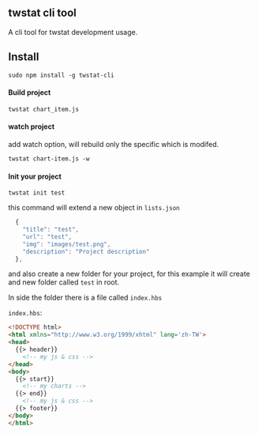 twstat cli tool
---

A cli tool for twstat development usage.

## Install 

```
sudo npm install -g twstat-cli
```

#### Build project

```
twstat chart_item.js
```

#### watch project

add watch option, will rebuild only the specific which is modifed.

```
twstat chart-item.js -w
```

#### Init your project

```
twstat init test
```

this command will extend a new object in `lists.json`

```js
  {
    "title": "test",
    "url": "test",
    "img": "images/test.png",
    "description": "Project description"
  },
```

and also create a new folder for your project, for this example it will create and new folder called `test` in root.

In side the folder there is a file called `index.hbs`

`index.hbs`:

```html
<!DOCTYPE html>
<html xmlns="http://www.w3.org/1999/xhtml" lang='zh-TW'>
<head>
  {{> header}}
    <!-- my js & css -->
</head>
<body>
  {{> start}}
    <!-- my charts -->
  {{> end}}
    <!-- my js & css -->
  {{> footer}}
</body>
</html>
```
